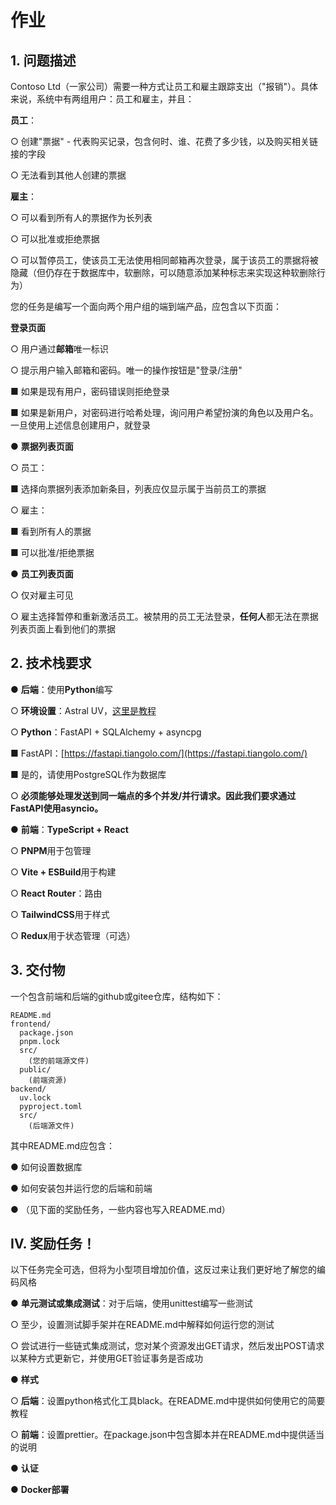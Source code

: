 # **作业**

## **1. 问题描述**

Contoso Ltd（一家公司）需要一种方式让员工和雇主跟踪支出（"报销"）。具体来说，系统中有两组用户：员工和雇主，并且：

**员工**：

○ 创建"票据" - 代表购买记录，包含何时、谁、花费了多少钱，以及购买相关链接的字段

○ 无法看到其他人创建的票据

**雇主**：

○ 可以看到所有人的票据作为长列表

○ 可以批准或拒绝票据

○ 可以暂停员工，使该员工无法使用相同邮箱再次登录，属于该员工的票据将被隐藏（但仍存在于数据库中，软删除，可以随意添加某种标志来实现这种软删除行为）

您的任务是编写一个面向两个用户组的端到端产品，应包含以下页面：

**登录页面**

○ 用户通过**邮箱**唯一标识

○ 提示用户输入邮箱和密码。唯一的操作按钮是"登录/注册"

■ 如果是现有用户，密码错误则拒绝登录

■ 如果是新用户，对密码进行哈希处理，询问用户希望扮演的角色以及用户名。一旦使用上述信息创建用户，就登录

● **票据列表页面**

○ 员工：

■ 选择向票据列表添加新条目，列表应仅显示属于当前员工的票据

○ 雇主：

■ 看到所有人的票据

■ 可以批准/拒绝票据

● **员工列表页面**

○ 仅对雇主可见

○ 雇主选择暂停和重新激活员工。被禁用的员工无法登录，**任何人**都无法在票据列表页面上看到他们的票据

## **2. 技术栈要求**

● **后端**：使用**Python**编写

○ **环境设置**：Astral UV，[这里是教程](https://docs.astral.sh/uv/getting-started/)

○ **Python**：FastAPI + SQLAlchemy + asyncpg

■ FastAPI：[https://fastapi.tiangolo.com/](https://fastapi.tiangolo.com/)

■ 是的，请使用PostgreSQL作为数据库

○ **必须能够处理发送到同一端点的多个并发/并行请求。因此我们要求通过FastAPI使用asyncio。**

● **前端**：**TypeScript + React**

○ **PNPM**用于包管理

○ **Vite + ESBuild**用于构建

○ **React Router**：路由

○ **TailwindCSS**用于样式

○ **Redux**用于状态管理（可选）

## **3. 交付物**

一个包含前端和后端的github或gitee仓库，结构如下：

```
README.md
frontend/
  package.json
  pnpm.lock
  src/
    (您的前端源文件)
  public/
    (前端资源)
backend/
  uv.lock
  pyproject.toml
  src/
    (后端源文件)
```

其中README.md应包含：

● 如何设置数据库

● 如何安装包并运行您的后端和前端

● （见下面的奖励任务，一些内容也写入README.md）

## **IV. 奖励任务！**

以下任务完全可选，但将为小型项目增加价值，这反过来让我们更好地了解您的编码风格

● **单元测试或集成测试**：对于后端，使用unittest编写一些测试

○ 至少，设置测试脚手架并在README.md中解释如何运行您的测试

○ 尝试进行一些链式集成测试，您对某个资源发出GET请求，然后发出POST请求以某种方式更新它，并使用GET验证事务是否成功

● **样式**

○ **后端**：设置python格式化工具black。在README.md中提供如何使用它的简要教程

○ **前端**：设置prettier。在package.json中包含脚本并在README.md中提供适当的说明

● **认证**

● **Docker部署**
